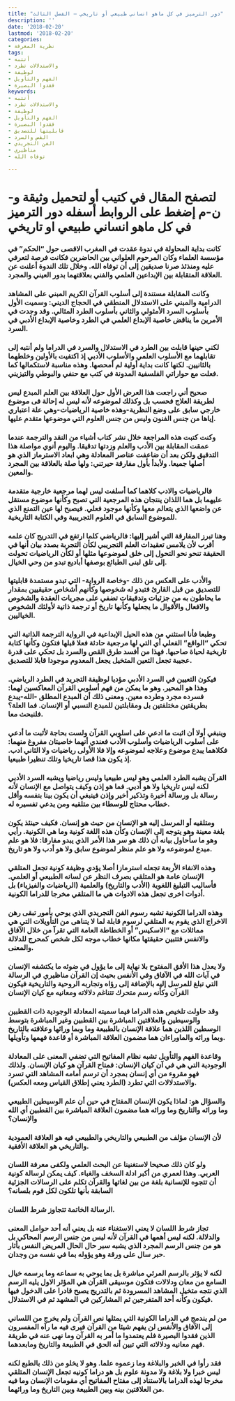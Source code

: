 ```yaml
---
title: "دور الترميز في كل ماهو انساني طبيعي أو تاريخي – الفصل الثالث"
description: ''
date: '2018-02-20'
lastmod: '2018-02-20'
categories:
- نظرية المعرفة
tags:
- أنتبه
- والاستدلالات تطرد
- لوظيفة
- الفهم والتأويل
- فقدوا البصيرة
keywords:
- أنتبه
- والاستدلالات تطرد
- لوظيفة
- الفهم والتأويل
- فقدوا البصيرة
- قابليتها للتصديق
- القص والسرد
- الفن التجريدي
- مناظيري
- توفاه الله

---
```

# **لتصفح المقال في كتيب أو لتحميل وثيقة و-ن-م إضغط على الروابط أسفله** **دور الترميز في كل ماهو انساني طبيعي او تاريخي**

### كانت بداية المحاولة في ندوة عقدت في المغرب الاقصى حول “الحكم” في مؤسسة العلماء وكان المرحوم العلواني بين الحاضرين فكانت فرصة لتعرفي عليه ومنذئذ صرنا صديقين إلى أن توفاه الله. وخلال تلك الندوة أعلنت عن العلاقة المتقابلة بين الإبداعين العلمي والفني بعلاقتهما بدور العيني والمجرد.

### وكانت المقابلة مستندة إلى أسلوب القرآن الكريم المبني على المشاهد الدرامية والمبني على الاستدلال المنطقي في الحجاج الديني: وسميت الأول بأسلوب السرد الأمثولي والثاني بأسلوب الطرد المثالي. وقد وجدت في الأمرين ما يناقض خاصية الإبداع العلمي في الطرد وخاصية الإبداع الأدبي في السرد.

### لكني حينها قابلت بين الطرد في الاستدلال والسرد في الدراما ولم أنتبه إلى تقابلهما مع الأسلوب العلمي والأسلوب الأدبي إذ اكتفيت بالأولين وخلطهما بالثانيين. لكنها كانت بداية أولية لم أمحصها. وهذه مناسبة لاستكمالها كما فعلت مع حواراتي الفلسفية المدونة في كتب مع حنفي والبوطي والتيزيني.

### صحيح أني راجعت هذا العرض الأول حول العلاقة بين العلم المبدع ليس لطريقة العلاج فحسب بل وكذلك لموضوعه لأنه ليس له إحالة فى موضوع خارجي سابق على وضع النظرية-وهذه خاصية الرياضيات-وهي علة اعتباري إياها من جنس الفنون وليس من جنس العلوم التي موضوعها متقدم عليها.

### وكنت كتبت هذه المراجعة خلال نشر كتاب أشياء من النقد والترجمة عندما عمقت المقابلة بين الأدب والعلم وزدتها تدقيقا. واليوم أنوي مواصلة هذا التدقيق ولكن بعد أن ضاعفت عناصر المعادلة وهي ابعاد الاسترماز الذي هو أصلها جميعا. ولأبدأ بأول مفارقة حيرتني: ولها صلة بالعلاقة بين المجرد والمعين.

### فالرياضيات والادب كلاهما كما أسلفت ليس لهما مرجعية خارجية متقدمة عليهما بل هما اللذان ينتجان هذه المرجعية التي تصبح وكأنها موضوع مستقل عن واضعها الذي يتعالم معها وكأنها موجود فعلي. فيصبح لها عين التمنع الذي للموضوع السابق في العلوم التجريبية وفي الكتابة التاريخية.

### وهنا تبرز المفارقة التي أشير إليها: فالرياضي كلما ارتفع في التدريج كان علمه أقرب لأن يلامس تعقيدات العلم التجريبي لكأن التجربة بصدد بيان أنها في الحقيقة تنحو نحو التحول إلى خلق لموضوعها مثلها أو لكأن الرياضيات تحولت إلى تلق لبنى الطبائع بوصفها أباديع تبدو من وحي الخيال.

### والأدب على العكس من ذلك -وخاصة الرواية- التي تبدو مستمدة قابليتها للتصديق من قبل القارئ فتبدو له شخوصها وكأنهم أشخاص حقيقيين بمقدار ما يحاطون به من جزئيات وتدقيقات تضفي على مجريات العقدة والشخوص والافعال والأقوال ما يجعلها وكأنها تاريخ أو ترجمة ذاتية لأولئك الشخوص الخياليين.

### وطبعا فأنا استثني من هذه الحيل الإبداعية في الرواية الترجمة الذاتية التي تحكي “الواقع” الفعلي أي التي لها مرجعية حادثة فعلا قبلها فتكون وكأنها كتابة تاريخية لحياة صاحبها. فهذا من أفسد طرق القص والسرد بل تحكي على قدرة عجيبة تجعل التعين المتخيل يجعل المعدوم موجودا قابلا للتصديق.

### فيكون التعيين في السرد الأدبي مؤديا لوظيفة التجريد في الطرد الرياضي. وهذا هو المحير. وهو ما يمكن من فهم أسلوبي القرآن المعاكسين لهما: فسرده مجرد وطرده معين. ومعنى ذلك أن المبدع المطلق -الله-يبدع بطريقتين مختلفتين بل ومقابلتين للمبدع النسبي أو الإنسان. فما العلة؟ فلنبحث معا.

### وينبغي أولا أن اثبت ما ادعي على اسلوبي القرآن ولست بحاجة لأثبت ما أدعي على أسلوب الرياضيات وأسلوب الأدب فعندي أنهما خاصيتان مفروغ منهما: فكلاهما يبدع موضوع وعلاجه لموضوعه وإلا فلا الأولى رياضيات ولا الثاني ادب. إذ يكون هذا قصا تاريخيا وتلك تنظيرا طبيعيا.

### القرآن يشبه الطرد العلمي وهو ليس طبيعيا وليس رياضيا ويشبه السرد الأدبي لكنه ليس تاريخيا ولا هو أدبي. فما هو إذن وكيف يتواصل مع الإنسان لأنه رسالة بل ورسالة أخيرة وتذكير أخير وإذن فينبغي أن يكون بينا بنفسه وأقل خطاب محتاج للوسطاء بين متلقيه ومن يدعي تفسيره له.

### ومتلقيه أو المرسل إليه هو الإنسان من حيث هو إنسان. فكيف حينئذ يكون بلغة معينة وهو يتوجه إلى الإنسان وكأن هذه اللغة كونية وما هي الكونية. رأيي وهو ما سأحاول بيانه أن ذلك هو سر هذا الأمر الذي يبدو مفارقا: فلا هو علم مبدع لموضوعه ولا هو علم منظر لموضوع سابق ولا هو أدب ولا هو تاريخ.

### وهذه الانفاء الأربعة تجعله استرمازا أصلا يؤدي وظيفة كونية تجعل المتلقي الإنسان عامة هو المتلقي بصرف النظر عن لسانه الطبيعي أو العلمي. فأساليب التبليغ اللغوية (الأدب والتاريخ) والعلمية (الرياضيات والفيزياء) بل أدوات اخرى تجعل هذه الادوات هي ما المتلقي مخرجا للدراما الكونية.

### وهذه الدراما الكونية تشبه رسوم الفن التجريدي الذي يوحي بأمور تبقى رهن الاخراج الذي يقوم به المتلقي لرسوم قابلة لما لا يتناهى من التأويلات التي هي مماثلات مع “الاسكيس” أو الخطاطة العامة التي تقرآ من خلال الآفاق والانفس فتتبين حقيقتها مكانها خطاب موجه لكل شخص كمحرج للدلالة والمعنى.

### ولا يعدل هذا الأفق المفتوح بلا نهاية إلى ما يؤول في ضوئه ما يكتشفه الإنسان في آيات الله في الآفاق وفي الأنفس بحيث إن القرآن مناظيري في الرسالة التي تبلغ للمرسل إليه بالإضافة إلى رؤاه وتجاربه الروحية والتاريخية فيكون القرآن وكأنه رسم متحرك تتناغم دلالاته ومعانيه مع كيان الإنسان

### وقد حاولت تلخيص هذه الدراما فيما سميته المعادلة الوجودية ذات القطبين والوسيطين والعلاقتين المباشرة بين القطبين وغير المباشرة بتوسط الوسطين اللذين هما علاقة الإنسان بالطبيعة وما وبما ورائها وعلاقته بالتاريخ وبما ورائه والماوراءان هما مضمون العلاقة المباشرة أو قاعدة فهمها وتأويلها.

### وقاعدة الفهم والتأويل تشبه نظام المفاتيح التي تضفي المعنى على المعادلة الوجودية التي هي في آن كيان الإنسان: فمتاح القرآن هو كيان الإنسان. ولذلك فهو مقروء من أي إنسان بمجرد أن ترسم أمامه المشاهد التي تسرد والاستدلالات التي تطرد (الطرد يعني إطلاق القياس ومعه العكس).

### والسؤال هو: لماذا يكون الإنسان المفتاح في حين أن علم الوسيطين الطبيعي وما ورائه والتاريخ وما ورائه هما مضمون العلاقة المباشرة بين القطبين أي الله والإنسان؟

### لأن الإنسان مؤلف من الطبيعي والتاريخي والطبيعي فيه هو العلاقة العمودية والتاريخي هو العلاقة الأفقية.

### ولو كان ذلك صحيحا لاستغنينا عن البحث العلمي ولكفى معرفة اللسان العربي. وهذا لعمري من أكبر ادلة السخف والغباء. كيف يمكن لرسالة كونية أن تتجوه للإنسانية بلغة من بين لغاتها والقرآن تكلم على الرسالات الجزئية السابقة بأنها تلكون لكل قوم بلسانه؟

### الرسالة الخاتمة تتجاوز شرط اللسان.

### تجاز شرط اللسان لا يعني الاستغناء عنه بل يعني أنه أحد حوامل المعنى والدلالة. لكنه ليس أهمها في القرآن لأنه ليس من جنس الرسم المحاكي بل هو من جنس الرسم المجرد الذي يشبه سبر حال الحال المريض النفس بأثار حبر سال على ورقة وهو يؤوله بما في نفسه من وجدان.

### لكنه لا يؤثر بالرسم المرئي مباشرة بل بما يوحي به سماعه وما يرسمه خيال السامع من معان ودلالات فتكون موسيقى القرآن هي المؤثر الاول يليه الرسم الذي نتجه متخيل المشاهد المسرودة ثم بالتدريج يصبح قادرا على الدخول فيها فيكون وكأنه أحد المتفرجين ثم المشاركين في المشهد ثم في الاستدلال.

### من لم يندمج في الدراما الكونية التي يمثلها نص القرآن ولم يخرج من اللساني إلى الآفاق والأنفس لن يفهم شيئا من القرآن فيرى فيه ما رآه المفسرون الذين فقدوا البصيرة فلم يعتمدوا ما أمر به القرآن وما نهى عنه في طريقة فهم معانيه ودلالاته التي تبين أنه الحق في الطبيعة والتاريخ ومابعدهما.

### فقد رأوا في الخبر والبلاغة وما زعموه علما. وهو لا يخلو من ذلك بالطبع لكنه ليس خبرا ولا بلاغة ولا مدونة علوم بل هو دراما كونيه تجعل الإنسان المتلقي مخرجا لهذه الدراما بالاستناد إلى مفتاح المفاتيح أي مقومات الإنسان وما فيه من العلاقتين بينه وبين الطبيعة وبين التاريخ وما ورائهما.

###